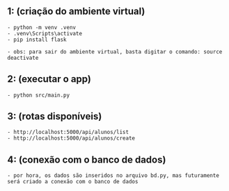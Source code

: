 ## 1: (criação do ambiente virtual)
    - python -m venv .venv
    - .venv\Scripts\activate
    - pip install flask

    - obs: para sair do ambiente virtual, basta digitar o comando: source deactivate

## 2: (executar o app)
    - python src/main.py

## 3: (rotas disponíveis)
    - http://localhost:5000/api/alunos/list
    - http://localhost:5000/api/alunos/create

## 4: (conexão com o banco de dados)
    - por hora, os dados são inseridos no arquivo bd.py, mas futuramente será criado a conexão com o banco de dados